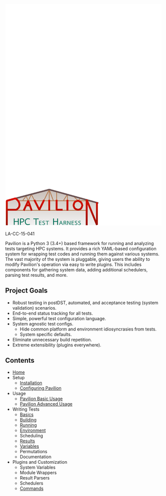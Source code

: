![Pavilion Logo][logo]

LA-CC-15-041

Pavilion is a Python 3 (3.4+) based framework for running and analyzing 
tests targeting HPC systems. It provides a rich YAML-based configuration 
system for wrapping test codes and running them against various systems.
The vast majority of the system is pluggable, giving users the ability
to modify Pavilion's operation via easy to write plugins. This includes
components for gathering system data, adding additional schedulers, parsing 
test results, and more.

## Project Goals
 - Robust testing in postDST, automated, and acceptance testing
 (system validation) scenarios.
 - End-to-end status tracking for all tests.
 - Simple, powerful test configuration language.
 - System agnostic test configs.
   - Hide common platform and environment idiosyncrasies from tests.
   - System specific defaults.
 - Eliminate unnecessary build repetition.
 - Extreme extensibility (plugins everywhere). 

## Contents
 - [Home](index.md)
 - Setup
     - [Installation](INSTALL.md)
     - [Configuring Pavilion](config.md)
 - Usage
     - [Pavilion Basic Usage](basic.md)
     - [Pavilion Advanced Usage](advanced.md)
 - Writing Tests
     - [Basics](tests/basics.md)
     - [Building](tests/build.md)
     - [Running](tests/run.md)
     - [Environment](tests/env.md)
     - Scheduling
     - [Results](tests/results.md)
     - [Variables](tests/variables.md)
     - Permutations
     - Documentation
 - Plugins and Customization
     - System Variables
     - Module Wrappers
     - Result Parsers
     - Schedulers
     - [Commands](plugins/commands.md)


[logo]: imgs/logo.png
